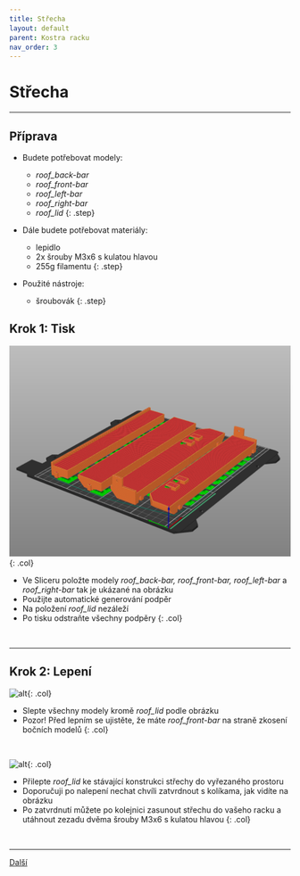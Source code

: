 ```yaml
---
title: Střecha
layout: default
parent: Kostra racku
nav_order: 3
---
```


# Střecha

---

## **Příprava**

- Budete potřebovat modely:
    - *roof_back-bar*
    - *roof_front-bar*
    - *roof_left-bar*
    - *roof_right-bar*
    - *roof_lid*
{: .step}

- Dále budete potřebovat materiály:
  - lepidlo
  - 2x šrouby M3x6 s kulatou hlavou
  - 255g filamentu
{: .step}

- Použité nástroje:
  - šroubovák
{: .step}

## **Krok 1:** Tisk
![alt](/images/roof_print1.png){: .col}
- Ve Sliceru položte modely *roof_back-bar, roof_front-bar, roof_left-bar* a *roof_right-bar* tak je ukázané na obrázku
- Použijte automatické generování podpěr
- Na položení *roof_lid* nezáleží
- Po tisku odstraňte všechny podpěry
{: .col}
<br style="clear: left;" />

---

## **Krok 2:** Lepení 
![alt](/images/P1470444.JPG){: .col}
- Slepte všechny modely kromě *roof_lid* podle obrázku
- Pozor! Před lepním se ujistěte, že máte *roof_front-bar* na straně zkosení bočních modelů
{: .col}
<br style="clear: left;" />

![alt](/images/P1470448.JPG){: .col}
- Přilepte *roof_lid* ke stávající konstrukci střechy do vyřezaného prostoru
- Doporučuji po nalepení nechat chvíli zatvrdnout s kolíkama, jak vidíte na obrázku
- Po zatvrdnutí můžete po kolejnici zasunout střechu do vašeho racku a utáhnout zezadu dvěma šrouby M3x6 s kulatou hlavou
{: .col}
<br style="clear: left;" />

---

[Další](../../raspberry-pi-5-modul)